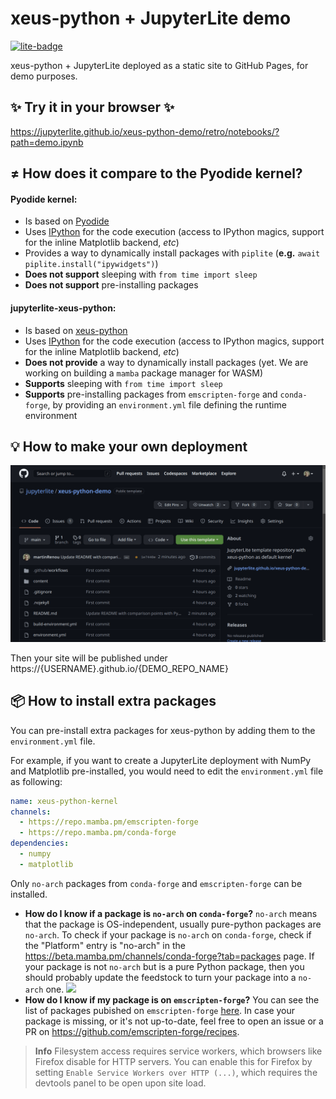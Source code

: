 # xeus-python + JupyterLite demo

[![lite-badge](https://jupyterlite.rtfd.io/en/latest/_static/badge.svg)](https://jupyterlite.github.io/xeus-python-demo/retro/notebooks/?path=demo.ipynb)

xeus-python + JupyterLite deployed as a static site to GitHub Pages, for demo purposes.

## ✨ Try it in your browser ✨

https://jupyterlite.github.io/xeus-python-demo/retro/notebooks/?path=demo.ipynb

## ≠ How does it compare to the Pyodide kernel?

#### Pyodide kernel:

- Is based on [Pyodide](https://github.com/pyodide/pyodide)
- Uses [IPython](https://github.com/ipython/ipython) for the code execution (access to IPython magics, support for the inline Matplotlib backend, *etc*)
- Provides a way to dynamically install packages with ``piplite`` (**e.g.** ``await piplite.install("ipywidgets")``)
- **Does not support** sleeping with ``from time import sleep``
- **Does not support** pre-installing packages

#### jupyterlite-xeus-python:

- Is based on [xeus-python](https://github.com/jupyter-xeus/xeus-python)
- Uses [IPython](https://github.com/ipython/ipython) for the code execution (access to IPython magics, support for the inline Matplotlib backend, *etc*)
- **Does not provide** a way to dynamically install packages (yet. We are working on building a ``mamba`` package manager for WASM)
- **Supports** sleeping with ``from time import sleep``
- **Supports** pre-installing packages from ``emscripten-forge`` and ``conda-forge``, by providing an ``environment.yml`` file defining the runtime environment

## 💡 How to make your own deployment

![Deploy your own](deploy.gif)

Then your site will be published under https://{USERNAME}.github.io/{DEMO_REPO_NAME}

## 📦 How to install extra packages

You can pre-install extra packages for xeus-python by adding them to the ``environment.yml`` file.

For example, if you want to create a JupyterLite deployment with NumPy and Matplotlib pre-installed, you would need to edit the ``environment.yml`` file as following:

```yml
name: xeus-python-kernel
channels:
  - https://repo.mamba.pm/emscripten-forge
  - https://repo.mamba.pm/conda-forge
dependencies:
  - numpy
  - matplotlib
```

Only ``no-arch`` packages from ``conda-forge`` and ``emscripten-forge`` can be installed.
- **How do I know if a package is ``no-arch`` on ``conda-forge``?** ``no-arch`` means that the package is OS-independent, usually pure-python packages are ``no-arch``. To check if your package is ``no-arch`` on ``conda-forge``, check if the "Platform" entry is "no-arch" in the https://beta.mamba.pm/channels/conda-forge?tab=packages page. If your package is not ``no-arch`` but is a pure Python package, then you should probably update the feedstock to turn your package into a ``no-arch`` one.
![](noarch.png)
- **How do I know if my package is on ``emscripten-forge``?** You can see the list of packages pubished on ``emscripten-forge`` [here](https://beta.mamba.pm/channels/emscripten-forge?tab=packages). In case your package is missing, or it's not up-to-date, feel free to open an issue or a PR on https://github.com/emscripten-forge/recipes.

> **Info**
> Filesystem access requires service workers, which browsers like Firefox disable for HTTP servers. You can enable this for Firefox by setting `Enable Service Workers over HTTP (...)`, which requires the devtools panel to be open upon site load.